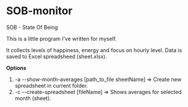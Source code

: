 # SOB-monitor

SOB - State Of Being

This is a little program I've written for myself.

It collects levels of happiness, energy and focus on hourly level. Data is saved to Excel spreadsheed (sheet.xlsx).

<b>Options</b>
  1. -a --show-month-averages [path_to_file sheetName] => Create new spreadsheet in current folder.
  2. -c --create-spreadsheet [fileName] => Shows averages for selected month (sheet).
